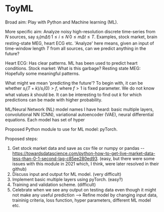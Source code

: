 # ToyML

Broad aim: Play with Python and Machine learning (ML).

More specific aim: Analyze noisy high-resolution discrete time-series from $N$ sources, say $s_i(m \Delta t)\, 1 \leq i \leq N\, 0 \leq m \Delta t \leq T.$ Examples, stock market, brain resting-state MEG, heart ECG etc. 'Analyze' here means, given an input of time-window length $T$ from all sources, can we predict anything in the future?


Heart ECG: Has clear patterns. ML has been used to predict heart conditions.
Stock market: What is this garbage?
Resting state MEG: Hopefully some meaningful patterns.

What might we mean 'predicting the future'? To begin with, it can be whether $s_i(T+k)/s_i(0) > f,$ where $f > 1$ is fixed parameter. We do not know what values $k$ should be. It can be interesting to find out $k$ for which predictions can be made with higher probability.

ML/Neural Network (NL) model names I have heard: basic multiple layers, convolutional NN (CNN), variational autoencoder (VAE), neural differential equations. Each model has set of hyper

Proposed Python module to use for ML model: pyTorch.

Proposed steps:
1. Get stock market data and save as csv file or numpy or pandas -- https://towardsdatascience.com/python-how-to-get-live-market-data-less-than-0-1-second-lag-c85ee280ed93. (easy, but there were some issues with this module in 2021 which, I think, were later resolved in their github)
2. Discuss input and output for ML model. (very difficult)
3. Implement basic multiple layers using pyTorch. (easy?)
4. Training and validation scheme. (difficult)
5. Celebrate when we see any output on testing data even though it might not make any useful prediction --> Refine model by changing input data, traininig criteria, loss function, hyper parameters, different ML model etc.


